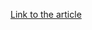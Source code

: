 [Link to the article](https://news.sophos.com/en-us/2020/08/04/wastedlocker-techniques-point-to-a-familiar-heritage/)
